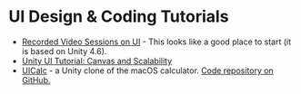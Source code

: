 # UI Design & Coding Tutorials

* [Recorded Video Sessions on UI](https://learn.unity.com/tutorial/live-sessions-on-ui) - This looks like a good place to start (it is based on Unity 4.6).
* [Unity UI Tutorial: Canvas and Scalability](https://cattrapstudios.com/blog/unity-ui-tutorial-canvas-and-scalability/)
* [UICalc](http://www.cwgtech.com/unityuitutorial/) - a Unity clone of the macOS calculator. [Code repository on GitHub.](https://github.com/cwgtech/UICalc)
